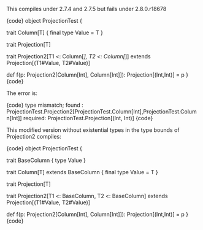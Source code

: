 This compiles under 2.7.4 and 2.7.5 but fails under 2.8.0.r18678

{code}
object ProjectionTest {

  trait Column[T] { final type Value = T }

  trait Projection[T]

  trait Projection2[T1 <: Column[_], T2 <: Column[_]] extends Projection[(T1#Value, T2#Value)]

  def f(p: Projection2[Column[Int], Column[Int]]): Projection[(Int,Int)] = p
}
{code}

The error is:

{code}
type mismatch;
  found   : ProjectionTest.Projection2[ProjectionTest.Column[Int],ProjectionTest.Column[Int]]
  required: ProjectionTest.Projection[(Int, Int)]
{code}

This modified version without existential types in the type bounds of Projection2 compiles:

{code}
object ProjectionTest {

  trait BaseColumn { type Value }

  trait Column[T] extends BaseColumn { final type Value = T }

  trait Projection[T]

  trait Projection2[T1 <: BaseColumn, T2 <: BaseColumn] extends Projection[(T1#Value, T2#Value)]

  def f(p: Projection2[Column[Int], Column[Int]]): Projection[(Int,Int)] = p
}
{code}

